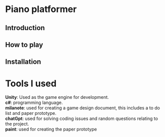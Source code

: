 # Piano platformer
## Introduction
## How to play
## Installation
# Tools I used
 **Unity**: Used as the game engine for development.  
 **c#**: programming language.  
 **milanote**: used for creating a game design document, this includes a to do list and paper prototype.  
 **chatGpt**: used for solving coding issues and random questions relating to the project.  
  **paint**: used for creating the paper prototype
